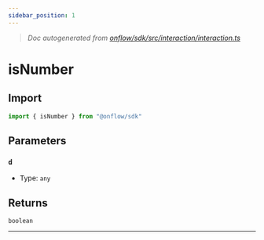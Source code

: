 ```yaml
---
sidebar_position: 1
---
```


> _Doc autogenerated from [onflow/sdk/src/interaction/interaction.ts](https://github.com/onflow/fcl-js/tree/master/packages/sdk/src/interaction/interaction.ts)_

# isNumber


## Import

```typescript
import { isNumber } from "@onflow/sdk"
```


## Parameters

### `d` 
- Type: `any`



## Returns

`boolean`


---